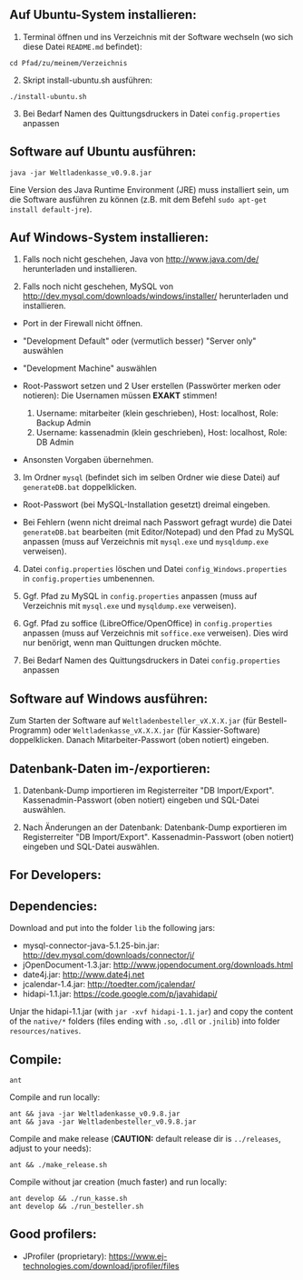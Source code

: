 Auf Ubuntu-System installieren:
-------------------------------

1. Terminal öffnen und ins Verzeichnis mit der Software wechseln (wo sich
diese Datei `README.md` befindet):
```
cd Pfad/zu/meinem/Verzeichnis
```
2. Skript install-ubuntu.sh ausführen:
```
./install-ubuntu.sh
```
3. Bei Bedarf Namen des Quittungsdruckers in Datei `config.properties` anpassen

Software auf Ubuntu ausführen:
------------------------------
```
java -jar Weltladenkasse_v0.9.8.jar
```

Eine Version des Java Runtime Environment (JRE) muss installiert sein,
um die Software ausführen zu können (z.B. mit dem Befehl `sudo apt-get install default-jre`).

Auf Windows-System installieren:
--------------------------------

1. Falls noch nicht geschehen, Java von http://www.java.com/de/ herunterladen und installieren.

2. Falls noch nicht geschehen, MySQL von http://dev.mysql.com/downloads/windows/installer/ herunterladen und installieren.

  * Port in der Firewall nicht öffnen.

  * "Development Default" oder (vermutlich besser) "Server only" auswählen

  * "Development Machine" auswählen

  * Root-Passwort setzen und 2 User erstellen (Passwörter merken oder notieren):
  Die Usernamen müssen **EXAKT** stimmen!
    1. Username: mitarbeiter (klein geschrieben), Host: localhost, Role: Backup Admin
    2. Username: kassenadmin (klein geschrieben), Host: localhost, Role: DB Admin

  * Ansonsten Vorgaben übernehmen.

3. Im Ordner `mysql` (befindet sich im selben Ordner wie diese Datei) auf `generateDB.bat` doppelklicken.

  * Root-Passwort (bei MySQL-Installation gesetzt) dreimal eingeben.

  * Bei Fehlern (wenn nicht dreimal nach Passwort gefragt wurde) die Datei
  `generateDB.bat` bearbeiten (mit Editor/Notepad) und den Pfad zu MySQL
  anpassen (muss auf Verzeichnis mit `mysql.exe` und `mysqldump.exe`
  verweisen).

4. Datei `config.properties` löschen und Datei `config_Windows.properties` in `config.properties` umbenennen.

5. Ggf. Pfad zu MySQL in `config.properties` anpassen (muss auf Verzeichnis mit `mysql.exe` und
      `mysqldump.exe` verweisen).

6. Ggf. Pfad zu soffice (LibreOffice/OpenOffice) in `config.properties`
   anpassen (muss auf Verzeichnis mit `soffice.exe` verweisen). Dies wird
   nur benörigt, wenn man Quittungen drucken möchte.

7. Bei Bedarf Namen des Quittungsdruckers in Datei `config.properties` anpassen

Software auf Windows ausführen:
-------------------------------

Zum Starten der Software auf `Weltladenbesteller_vX.X.X.jar` (für
Bestell-Programm) oder `Weltladenkasse_vX.X.X.jar` (für Kassier-Software)
doppelklicken. Danach Mitarbeiter-Passwort (oben notiert) eingeben.

Datenbank-Daten im-/exportieren:
--------------------------------

1. Datenbank-Dump importieren im Registerreiter "DB Import/Export".
   Kassenadmin-Passwort (oben notiert) eingeben und SQL-Datei auswählen.

2. Nach Änderungen an der Datenbank: Datenbank-Dump exportieren im Registerreiter "DB Import/Export".
   Kassenadmin-Passwort (oben notiert) eingeben und SQL-Datei auswählen.

For Developers:
---------------

## Dependencies:

Download and put into the folder `lib` the following jars:

* mysql-connector-java-5.1.25-bin.jar: http://dev.mysql.com/downloads/connector/j/
* jOpenDocument-1.3.jar: http://www.jopendocument.org/downloads.html
* date4j.jar: http://www.date4j.net
* jcalendar-1.4.jar: http://toedter.com/jcalendar/
* hidapi-1.1.jar: https://code.google.com/p/javahidapi/

Unjar the hidapi-1.1.jar (with `jar -xvf hidapi-1.1.jar`) and copy the content
of the `native/*` folders (files ending with `.so`, `.dll` or `.jnilib`) into
folder `resources/natives`.

## Compile:
```
ant
```

Compile and run locally:
```
ant && java -jar Weltladenkasse_v0.9.8.jar
ant && java -jar Weltladenbesteller_v0.9.8.jar
```

Compile and make release (**CAUTION:** default release dir is `../releases`, adjust to your needs):
```
ant && ./make_release.sh
```

Compile without jar creation (much faster) and run locally:
```
ant develop && ./run_kasse.sh
ant develop && ./run_besteller.sh
```

## Good profilers:
* JProfiler (proprietary): https://www.ej-technologies.com/download/jprofiler/files

